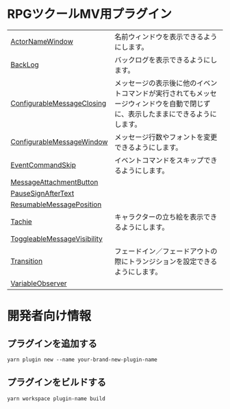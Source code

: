 # RPGツクールMV用プラグイン

|                               |     |
| ----------------------------- | --- |
| [ActorNameWindow]             | 名前ウィンドウを表示できるようにします。 |
| [BackLog]                     | バックログを表示できるようにします。 |
| [ConfigurableMessageClosing]  | メッセージの表示後に他のイベントコマンドが実行されてもメッセージウィンドウを自動で閉じずに、表示したままにできるようにします。 |
| [ConfigurableMessageWindow]   | メッセージ行数やフォントを変更できるようにします。 |
| [EventCommandSkip]            | イベントコマンドをスキップできるようにします。 |
| [MessageAttachmentButton]     |     |
| [PauseSignAfterText]          |     |
| [ResumableMessagePosition]    |     |
| [Tachie]                      | キャラクターの立ち絵を表示できるようにします。 |
| [ToggleableMessageVisibility] |     |
| [Transition]                  | フェードイン／フェードアウトの際にトランジションを設定できるようにします。 |
| [VariableObserver]            |     |

# 開発者向け情報

## プラグインを追加する

```
yarn plugin new --name your-brand-new-plugin-name
```

## プラグインをビルドする

```
yarn workspace plugin-name build
```

[ActorNameWindow]: ./packages/actor-name-window/
[BackLog]: ./packages/back-log/
[ConfigurableMessageClosing]: ./packages/configurable-message-closing/
[ConfigurableMessageWindow]: ./packages/configurable-message-window/
[EventCommandSkip]: ./packages/event-command-skip/
[MessageAttachmentButton]: ./packages/message-attachment-button/
[PauseSignAfterText]: ./packages/pause-sign-after-text/
[ResumableMessagePosition]: ./packages/resumable-message-position/
[Tachie]: ./packages/tachie/
[ToggleableMessageVisibility]: ./packages/togglealbe-message-visibility/
[Transition]: ./packages/transition/
[VariableObserver]: ./packages/variable-observer/

